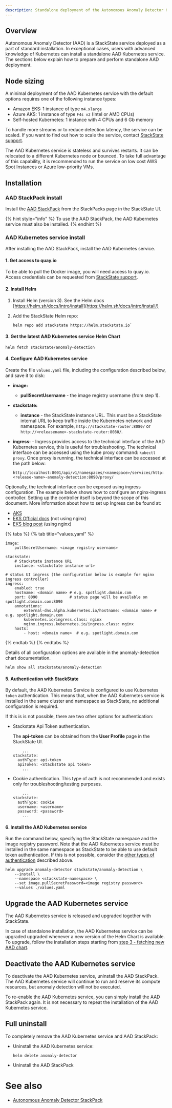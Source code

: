 ```yaml
---
description: Standalone deployment of the Autonomous Anomaly Detector Kubernetes service
---
```


## Overview

Autonomous Anomaly Detector (AAD) is a StackState service deployed as a part of standard installation. In exceptional cases, users with advanced knowledge of Kubernetes can install a standalone AAD Kubernetes service. The sections below explain how to prepare and perform standalone AAD deployment.

## Node sizing

A minimal deployment of the AAD Kubernetes service with the default options requires one of the following instance types:

* Amazon EKS: 1 instance of type `m4.xlarge`
* Azure AKS: 1 instance of type `F4s v2` \(Intel or AMD CPUs\)
* Self-hosted Kubernetes: 1 instance with 4 CPUs and 6 Gb memory

To handle more streams or to reduce detection latency, the service can be scaled. If you want to find out how to scale the service, contact [StackState support](https://support.stackstate.com/hc/en-us).

The AAD Kubernetes service is stateless and survives restarts. It can be relocated to a different Kubernetes node or bounced. To take full advantage of this capability, it is recommended to run the service on low cost AWS Spot Instances or Azure low-priority VMs.

## Installation

### AAD StackPack install

Install the [AAD StackPack](/stackpacks/add-ons/aad.md) from the StackPacks page in the StackState UI.

{% hint style="info" %}
To use the AAD StackPack, the AAD Kubernetes service must also be installed.
{% endhint %}

### AAD Kubernetes service install

After installing the AAD StackPack, install the AAD Kubernetes service.

#### 1. Get access to quay.io

To be able to pull the Docker image, you will need access to quay.io. Access credentials can be requested from [StackState support](https://support.stackstate.com/hc/en-us).

#### 2. Install Helm

1. Install Helm \(version 3\). See the Helm docs [https://helm.sh/docs/intro/install](https://helm.sh/docs/intro/install/)
2. Add the StackState Helm repo:

    ```text
    helm repo add stackstate https://helm.stackstate.io`
    ```

#### 3. Get the latest AAD Kubernetes service Helm Chart

```text
helm fetch stackstate/anomaly-detection
```

#### 4. Configure AAD Kubernetes service

Create the file `values.yaml` file, including the configuration described below, and save it to disk:

* **image:**
  * **pullSecretUsername** - the image registry username \(from step 1\).
* **stackstate:**
  * **instance** - the StackState instance URL. This must be a StackState internal URL to keep traffic inside the Kubernetes network and namespace. For example, `http://stackstate-router:8080/` or `http://<releasename>-stackstate-router:8080/`.
* **ingress:** - Ingress provides access to the technical interface of the AAD Kubernetes service, this is useful for troubleshooting. The technical interface can be accessed using the kube proxy command: `kubectl proxy`. Once proxy is running, the technical interface can be accessed at the path below:

    ```text
    http://localhost:8001/api/v1/namespaces/<namespace>/services/http:<release-name>-anomaly-detection:8090/proxy/
    ```

Optionally, the technical interface can be exposed using ingress configuration. The example below shows how to configure an nginx-ingress controller. Setting up the controller itself is beyond the scope of this document. More information about how to set up Ingress can be found at:
  * [AKS](https://docs.microsoft.com/en-us/azure/aks/ingress-tls)
  * [EKS Official docs](https://docs.aws.amazon.com/eks/latest/userguide/alb-ingress.html) \(not using nginx\)
  * [EKS blog post](https://aws.amazon.com/blogs/opensource/network-load-balancer-nginx-ingress-controller-eks/) \(using nginx\)

{% tabs %}
{% tab title="values.yaml" %}
```text
image:
    pullSecretUsername: <image registry username>

stackstate:
    # Stackstate instance URL
    instance: <stackstate instance url>

# status UI ingress (the configuration below is example for nginx ingress controller)
ingress:
    enabled: true
    hostname: <domain name> # e.g. spotlight.domain.com
    port: 8090              # status page will be available on spotlight.domain.com:8090
    annotations:        
        external-dns.alpha.kubernetes.io/hostname: <domain name> # e.g. spotlight.domain.com
        kubernetes.io/ingress.class: nginx
        nginx.ingress.kubernetes.io/ingress.class: nginx
    hosts:
        - host: <domain name>  # e.g. spotlight.domain.com
```
{% endtab %}
{% endtabs %}

Details of all configuration options are available in the anomaly-detection chart documentation.

```text
helm show all stackstate/anomaly-detection
```

#### 5. Authentication with StackState

By default, the AAD Kubernetes Service is configured to use Kubernetes `token` authentication. This means that, when the AAD Kubernetes service is installed in the same cluster and namespace as StackState, no additional configuration is required. 

If this is is not possible, there are two other options for authentication:

* Stackstate Api Token authentication.
    
    The **api-token** can be obtained from the **User Profile** page in the StackState UI.
    ```
        ...
    stackstate:
      authType: api-token
      apiToken: <stackstate api token>
        ...
    ```
  
* Cookie authentication. 
This type of auth is not recommended and exists only for troubleshooting/testing purposes.
    ```
        ...
    stackstate:
      authType: cookie
      username: <username>
      password: <password>
        ...
    ```

#### 6. Install the AAD Kubernetes service

Run the command below, specifying the StackState namespace and the image registry password. Note that the AAD Kubernetes service must be installed in the same namespace as StackState to be able to use default token authentication. If this is not possible, consider the [other types of authentication](#5-authentication-with-stackstate) described above.

```text
helm upgrade anomaly-detector stackstate/anomaly-detection \
    --install \
    --namespace <stackstate-namespace> \
    --set image.pullSecretPassword=<image registry password>
    --values ./values.yaml
```

## Upgrade the AAD Kubernetes service

The AAD Kubernetes service is released and upgraded together with StackState. 

In case of standalone installation, the AAD Kubernetes service can be upgraded upgraded whenever a new version of the Helm Chart is available. To upgrade, follow the installation steps starting from [step 3 - fetching new AAD chart](#3-get-the-latest-aad-kubernetes-service-helm-chart).

## Deactivate the AAD Kubernetes service

To deactivate the AAD Kubernetes service, uninstall the AAD StackPack. The AAD Kubernetes service will continue to run and reserve its compute resources, but anomaly detection will not be executed.

To re-enable the AAD Kubernetes service, you can simply install the AAD StackPack again. It is not necessary to repeat the installation of the AAD Kubernetes service.

## Full uninstall

To completely remove the AAD Kubernetes service and AAD StackPack:

* Uninstall the AAD Kubernetes service:

  ```text
  helm delete anomaly-detector
  ```

* Uninstall the AAD StackPack

# See also

* [Autonomous Anomaly Detector StackPack](/stackpacks/add-ons/aad.md) 